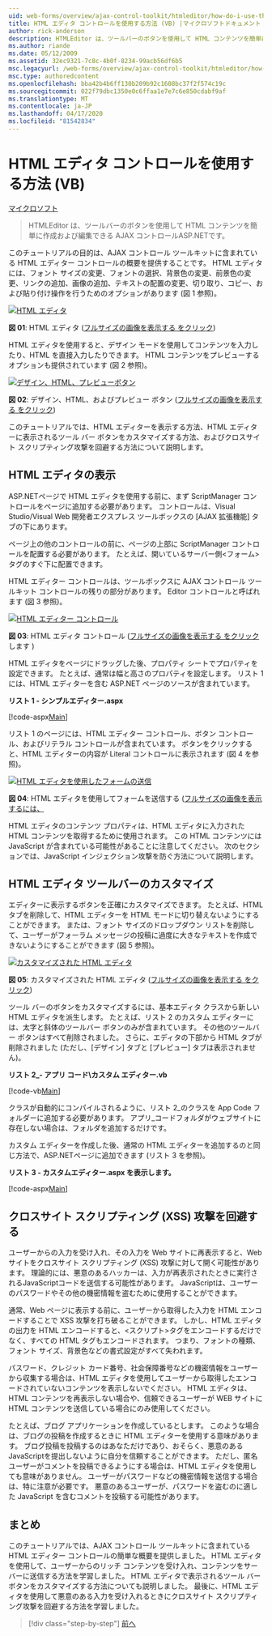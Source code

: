 ```yaml
---
uid: web-forms/overview/ajax-control-toolkit/htmleditor/how-do-i-use-the-html-editor-control-vb
title: HTML エディタ コントロールを使用する方法 (VB) |マイクロソフトドキュメント
author: rick-anderson
description: HTMLEditor は、ツールバーのボタンを使用して HTML コンテンツを簡単に作成および編集できる AJAX コントロールASP.NETです。
ms.author: riande
ms.date: 05/12/2009
ms.assetid: 32ec9321-7c8c-4b0f-8234-99acb56df6b5
msc.legacyurl: /web-forms/overview/ajax-control-toolkit/htmleditor/how-do-i-use-the-html-editor-control-vb
msc.type: authoredcontent
ms.openlocfilehash: bba42b4b6ff130b209b92c1608bc37f2f574c19c
ms.sourcegitcommit: 022f79dbc1350e0c6ffaa1e7e7c6e850cdabf9af
ms.translationtype: MT
ms.contentlocale: ja-JP
ms.lasthandoff: 04/17/2020
ms.locfileid: "81542834"
---
```

# <a name="how-do-i-use-the-html-editor-control-vb"></a>HTML エディタ コントロールを使用する方法 (VB)

[マイクロソフト](https://github.com/microsoft)

> HTMLEditor は、ツールバーのボタンを使用して HTML コンテンツを簡単に作成および編集できる AJAX コントロールASP.NETです。

このチュートリアルの目的は、AJAX コントロール ツールキットに含まれている HTML エディター コントロールの概要を提供することです。 HTML エディタには、フォント サイズの変更、フォントの選択、背景色の変更、前景色の変更、リンクの追加、画像の追加、テキストの配置の変更、切り取り、コピー、および貼り付け操作を行うためのオプションがあります (図 1 参照)。

[![HTML エディタ](how-do-i-use-the-html-editor-control-vb/_static/image1.jpg)](how-do-i-use-the-html-editor-control-vb/_static/image1.png)

**図 01**: HTML エディタ ([フルサイズの画像を表示する をクリック](how-do-i-use-the-html-editor-control-vb/_static/image2.png))

HTML エディタを使用すると、デザイン モードを使用してコンテンツを入力したり、HTML を直接入力したりできます。 HTML コンテンツをプレビューするオプションも提供されています (図 2 参照)。

[![デザイン、HTML、プレビューボタン](how-do-i-use-the-html-editor-control-vb/_static/image2.jpg)](how-do-i-use-the-html-editor-control-vb/_static/image3.png)

**図 02**: デザイン、HTML、およびプレビュー ボタン ([フルサイズの画像を表示する をクリック](how-do-i-use-the-html-editor-control-vb/_static/image4.png))

このチュートリアルでは、HTML エディターを表示する方法、HTML エディターに表示されるツール バー ボタンをカスタマイズする方法、およびクロスサイト スクリプティング攻撃を回避する方法について説明します。

## <a name="displaying-the-html-editor"></a>HTML エディタの表示

ASP.NETページで HTML エディタを使用する前に、まず ScriptManager コントロールをページに追加する必要があります。 コントロールは、Visual Studio/Visual Web 開発者エクスプレス ツールボックスの [AJAX 拡張機能] タブの下にあります。

ページ上の他のコントロールの前に、ページの上部に ScriptManager コントロールを配置する必要があります。 たとえば、開いているサーバー側&lt;フォーム&gt;タグのすぐ下に配置できます。

HTML エディター コントロールは、ツールボックスに AJAX コントロール ツールキット コントロールの残りの部分があります。 Editor コントロールと呼ばれます (図 3 参照)。

[![HTML エディター コントロール](how-do-i-use-the-html-editor-control-vb/_static/image3.jpg)](how-do-i-use-the-html-editor-control-vb/_static/image5.png)

**図 03**: HTML エディタ コントロール ([フルサイズの画像を表示する をクリック](how-do-i-use-the-html-editor-control-vb/_static/image6.png)します )

HTML エディタをページにドラッグした後、プロパティ シートでプロパティを設定できます。 たとえば、通常は幅と高さのプロパティを設定します。 リスト 1 には、HTML エディターを含む ASP.NET ページのソースが含まれています。

**リスト 1 - シンプルエディター.aspx**

[!code-aspx[Main](how-do-i-use-the-html-editor-control-vb/samples/sample1.aspx)]

リスト 1 のページには、HTML エディター コントロール、ボタン コントロール、およびリテラル コントロールが含まれています。 ボタンをクリックすると、HTML エディターの内容が Literal コントロールに表示されます (図 4 を参照)。

[![HTML エディタを使用したフォームの送信](how-do-i-use-the-html-editor-control-vb/_static/image4.jpg)](how-do-i-use-the-html-editor-control-vb/_static/image7.png)

**図 04**: HTML エディタを使用してフォームを送信する ([フルサイズの画像を表示するには、](how-do-i-use-the-html-editor-control-vb/_static/image8.png)

HTML エディタのコンテンツ プロパティは、HTML エディタに入力された HTML コンテンツを取得するために使用されます。 この HTML コンテンツには JavaScript が含まれている可能性があることに注意してください。 次のセクションでは、JavaScript インジェクション攻撃を防ぐ方法について説明します。

## <a name="customizing-the-html-editor-toolbar"></a>HTML エディタ ツールバーのカスタマイズ

エディターに表示するボタンを正確にカスタマイズできます。 たとえば、HTML タブを削除して、HTML エディターを HTML モードに切り替えないようにすることができます。 または、フォント サイズのドロップダウン リストを削除して、ユーザーがフォーラム メッセージの投稿に過度に大きなテキストを作成できないようにすることができます (図 5 参照)。

[![カスタマイズされた HTML エディタ](how-do-i-use-the-html-editor-control-vb/_static/image5.jpg)](how-do-i-use-the-html-editor-control-vb/_static/image9.png)

**図 05**: カスタマイズされた HTML エディタ ([フルサイズの画像を表示する をクリック](how-do-i-use-the-html-editor-control-vb/_static/image10.png))

ツール バーのボタンをカスタマイズするには、基本エディタ クラスから新しい HTML エディタを派生します。 たとえば、リスト 2 のカスタム エディターには、太字と斜体のツールバー ボタンのみが含まれています。 その他のツールバー ボタンはすべて削除されました。 さらに、エディタの下部から HTML タブが削除されました (ただし、[デザイン] タブと [プレビュー] タブは表示されません)。

**リスト 2\_- アプリ コード\カスタム エディター.vb**

[!code-vb[Main](how-do-i-use-the-html-editor-control-vb/samples/sample2.vb)]

クラスが自動的にコンパイルされるように、リスト 2\_のクラスを App Code フォルダーに追加する必要があります。 アプリ\_コードフォルダがウェブサイトに存在しない場合は、フォルダを追加するだけです。

カスタム エディターを作成した後、通常の HTML エディターを追加するのと同じ方法で、ASP.NETページに追加できます (リスト 3 を参照)。

**リスト 3 - カスタムエディター.aspx を表示します。**

[!code-aspx[Main](how-do-i-use-the-html-editor-control-vb/samples/sample3.aspx)]

## <a name="avoiding-cross-site-scripting-xss-attacks"></a>クロスサイト スクリプティング (XSS) 攻撃を回避する

ユーザーからの入力を受け入れ、その入力を Web サイトに再表示すると、Web サイトをクロスサイト スクリプティング (XSS) 攻撃に対して開く可能性があります。 理論的には、悪意のあるハッカーは、入力が再表示されたときに実行されるJavaScriptコードを送信する可能性があります。 JavaScriptは、ユーザーのパスワードやその他の機密情報を盗むために使用することができます。

通常、Web ページに表示する前に、ユーザーから取得した入力を HTML エンコードすることで XSS 攻撃を打ち破ることができます。 しかし、HTML エディタの出力を HTML エンコードすると、&lt;スクリプト&gt;タグをエンコードするだけでなく、すべての HTML タグもエンコードされます。 つまり、フォントの種類、フォント サイズ、背景色などの書式設定がすべて失われます。

パスワード、クレジット カード番号、社会保障番号などの機密情報をユーザーから収集する場合は、HTML エディタを使用してユーザーから取得したエンコードされていないコンテンツを表示しないでください。 HTML エディタは、HTML コンテンツを再表示しない場合や、信頼できるユーザーが WEB サイトに HTML コンテンツを送信している場合にのみ使用してください。

たとえば、ブログ アプリケーションを作成しているとします。 このような場合は、ブログの投稿を作成するときに HTML エディターを使用する意味があります。 ブログ投稿を投稿するのはあなただけであり、おそらく、悪意のあるJavaScriptを提出しないように自分を信頼することができます。 ただし、匿名ユーザーがコメントを投稿できるようにする場合は、HTML エディタを使用しても意味がありません。 ユーザーがパスワードなどの機密情報を送信する場合は、特に注意が必要です。 悪意のあるユーザーが、パスワードを盗むのに適した JavaScript を含むコメントを投稿する可能性があります。

## <a name="summary"></a>まとめ

このチュートリアルでは、AJAX コントロール ツールキットに含まれている HTML エディター コントロールの簡単な概要を提供しました。 HTML エディタを使用して、ユーザーからのリッチ コンテンツを受け入れ、コンテンツをサーバーに送信する方法を学習しました。 HTML エディタで表示されるツール バー ボタンをカスタマイズする方法についても説明しました。 最後に、HTML エディタを使用して悪意のある入力を受け入れるときにクロスサイト スクリプティング攻撃を回避する方法を学習しました。

> [!div class="step-by-step"]
> [前へ](how-do-i-use-the-html-editor-control-cs.md)
